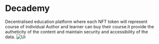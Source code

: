 # Decademy
Decentralised education platform where each NFT token will represent course  of individual Author 
and learner can buy their course.it provide the autheticity of the content and maintain security 
and accessibility of the data.
![Ui](https://i.postimg.cc/vHrSYbp6/Screenshot-36.png)
